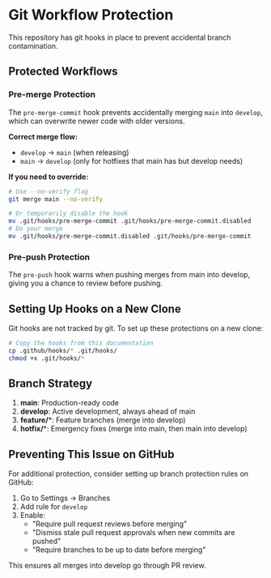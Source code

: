 # Git Workflow Protection

This repository has git hooks in place to prevent accidental branch contamination.

## Protected Workflows

### Pre-merge Protection
The `pre-merge-commit` hook prevents accidentally merging `main` into `develop`, which can overwrite newer code with older versions.

**Correct merge flow:**
- `develop` → `main` (when releasing)
- `main` → `develop` (only for hotfixes that main has but develop needs)

**If you need to override:**
```bash
# Use --no-verify flag
git merge main --no-verify

# Or temporarily disable the hook
mv .git/hooks/pre-merge-commit .git/hooks/pre-merge-commit.disabled
# Do your merge
mv .git/hooks/pre-merge-commit.disabled .git/hooks/pre-merge-commit
```

### Pre-push Protection
The `pre-push` hook warns when pushing merges from main into develop, giving you a chance to review before pushing.

## Setting Up Hooks on a New Clone

Git hooks are not tracked by git. To set up these protections on a new clone:

```bash
# Copy the hooks from this documentation
cp .github/hooks/* .git/hooks/
chmod +x .git/hooks/*
```

## Branch Strategy

1. **main**: Production-ready code
2. **develop**: Active development, always ahead of main
3. **feature/***: Feature branches (merge into develop)
4. **hotfix/***: Emergency fixes (merge into main, then main into develop)

## Preventing This Issue on GitHub

For additional protection, consider setting up branch protection rules on GitHub:

1. Go to Settings → Branches
2. Add rule for `develop`
3. Enable:
   - "Require pull request reviews before merging"
   - "Dismiss stale pull request approvals when new commits are pushed"
   - "Require branches to be up to date before merging"

This ensures all merges into develop go through PR review.